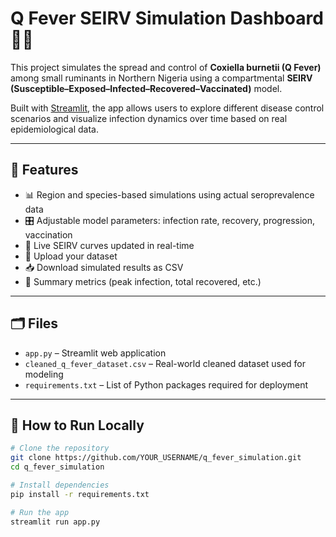 # Q Fever SEIRV Simulation Dashboard 🐐🐑

This project simulates the spread and control of **Coxiella burnetii (Q Fever)** among small ruminants in Northern Nigeria using a compartmental **SEIRV (Susceptible–Exposed–Infected–Recovered–Vaccinated)** model.

Built with [Streamlit](https://streamlit.io), the app allows users to explore different disease control scenarios and visualize infection dynamics over time based on real epidemiological data.

---

## 🔬 Features

- 📊 Region and species-based simulations using actual seroprevalence data
- 🎛️ Adjustable model parameters: infection rate, recovery, progression, vaccination
- 🧪 Live SEIRV curves updated in real-time
- 📁 Upload your dataset
- 📥 Download simulated results as CSV
- 📝 Summary metrics (peak infection, total recovered, etc.)

---

## 🗂️ Files

- `app.py` – Streamlit web application
- `cleaned_q_fever_dataset.csv` – Real-world cleaned dataset used for modeling
- `requirements.txt` – List of Python packages required for deployment

---

## 🚀 How to Run Locally

```bash
# Clone the repository
git clone https://github.com/YOUR_USERNAME/q_fever_simulation.git
cd q_fever_simulation

# Install dependencies
pip install -r requirements.txt

# Run the app
streamlit run app.py
